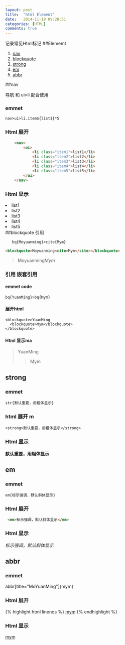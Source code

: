 ```yaml
---
layout: post
title:  "html Element"
date:   2014-11-19 09:28:51
categories: [HTML]
comments: true
---
```


记录常见Html标记
##Elememt
1. [nav](#nav)
1. [blockquote](#blockquote)
1. [strong](#strong)    
2. [em](#em)
3. [abbr](#abbr)


##nav

导航 和 ui>li 配合使用

### emmet  

```
nav>ui>li.item${list$}*5 
```

### Html 展开 

~~~~~~~~html
    <nav>
        <ui>
            <li class="item1">list1</li>
            <li class="item2">list2</li>
            <li class="item3">list3</li>
            <li class="item4">list4</li>
            <li class="item5">list5</li>
        </ui>
    </nav>
~~~~~~~~
### Html 显示 
<nav>
    <ui>
        <li class="item1">list1</li>
        <li class="item2">list2</li>
        <li class="item3">list3</li>
        <li class="item4">list4</li>
        <li class="item5">list5</li>
    </ui>
</nav>
##blockquote 引用

```
   bq{Moyuanming}>cite{Mym}
```
```html
<blockquote>Moyuanming<cite>Mym</cite></blockquote>
```
<blockquote>Moyuanming<cite>Mym</cite></blockquote>

### 引用 嵌套引用
#### emmet code 
```emmet
bq{YuanMing}>bq{Mym} 
```

#### 展开html 
```
<blockquote>YuanMing
  <blockquote>Mym</blockquote>
</blockquote> 
```

#### Html 显示ma
<blockquote>YuanMing
  <blockquote>Mym</blockquote>
</blockquote>

## strong  
### emmet  
```
str{默认重要，用粗体显示} 
```
### html 展开 m

```
<strong>默认重要，用粗体显示</strong> 
```
### Html 显示  
<strong>默认重要，用粗体显示</strong>

## em ##
### emmet 
```syntax 
em{标示强调，默认斜体显示} 
```
### Html 展开 

~~~~~~~~html  
 <em>标示强调，默认斜体显示</em>  
~~~~~~~~

### Html 显示 
<em>标示强调，默认斜体显示</em>  

## abbr ##
### emmet 

abbr[title="MoYuanMing"]{mym} 


### Html 展开 

{% highlight html linenos %}
<abbr title="MoYuanMing">mym</abbr>
{% endhighlight %}

### Html 显示 
<abbr title="MoYuanMing">mym</abbr>













